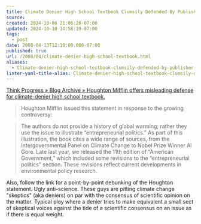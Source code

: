 ```yaml
---
title: Climate Denier High School Textbook Clumsily Defended By Publisher Houghton Mifflin
source: 
created: 2024-10-06 21:06:26-07:00
updated: 2024-10-10 14:58:19-07:00
tags:
  - post
date: 2008-04-13T12:10:00.000-07:00
published: true
url: /2008/04/climate-denier-high-school-textbook.html
aliases:
  - Climate-denier-high-school-textbook-clumsily-defended-by-publisher-houghton-mifflin
linter-yaml-title-alias: Climate-denier-high-school-textbook-clumsily-defended-by-publisher-houghton-mifflin
---
```



[Think Progress » Blog Archive » Houghton Mifflin offers misleading defense for climate-denier high school textbook.](https://thinkprogress.org/2008/04/12/houghton-mifflin-defense/)  

> Houghton Mifflin issued this statement in response to the growing controversy: 

> The authors do not provide a history of global warming; rather they use the issue to illustrate “entrepreneurial politics.” As part of this illustration, the book cites a wide range of sources, from the Intergovernmental Panel on Climate Change to Nobel Prize Winner Al Gore. Late last year, we released the 11th edition of “American Government,” which included some revisions to the “entrepreneurial politics” section. These revisions reflect current developments in environmental policy research.

Also, follow the link for a point-by-point debunking of the Houghton statement. Ugly anti-science. These guys are pitting climate change "skeptics" (aka deniers) on par with the consensus of scientific opinion on the matter. Typical ploy where a denier tries to make equivalent a small sect of skeptical voices against the tide of a scientific consensus on an issue as if there is equal weight.